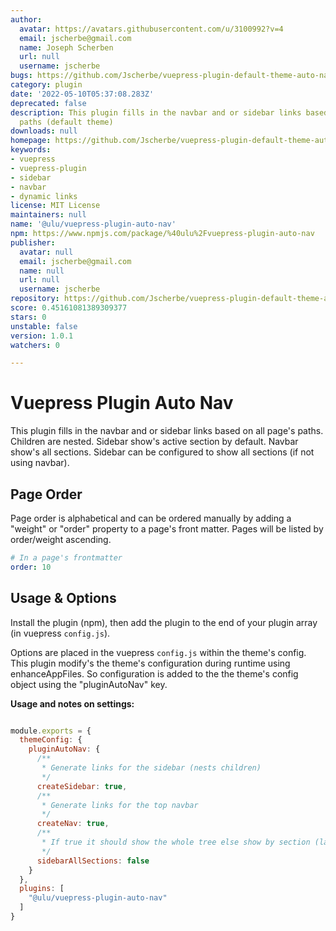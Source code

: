 ```yaml
---
author:
  avatar: https://avatars.githubusercontent.com/u/3100992?v=4
  email: jscherbe@gmail.com
  name: Joseph Scherben
  url: null
  username: jscherbe
bugs: https://github.com/Jscherbe/vuepress-plugin-default-theme-auto-nav/issues
category: plugin
date: '2022-05-10T05:37:08.283Z'
deprecated: false
description: This plugin fills in the navbar and or sidebar links based on all page's
  paths (default theme)
downloads: null
homepage: https://github.com/Jscherbe/vuepress-plugin-default-theme-auto-nav#readme
keywords:
- vuepress
- vuepress-plugin
- sidebar
- navbar
- dynamic links
license: MIT License
maintainers: null
name: '@ulu/vuepress-plugin-auto-nav'
npm: https://www.npmjs.com/package/%40ulu%2Fvuepress-plugin-auto-nav
publisher:
  avatar: null
  email: jscherbe@gmail.com
  name: null
  url: null
  username: jscherbe
repository: https://github.com/Jscherbe/vuepress-plugin-default-theme-auto-nav
score: 0.45161081389309377
stars: 0
unstable: false
version: 1.0.1
watchers: 0

---
```


# Vuepress Plugin Auto Nav

This plugin fills in the navbar and or sidebar links based on all page's paths. Children are nested. Sidebar show's active section by default. Navbar show's all sections. Sidebar can be configured to show all sections (if not using navbar).

## Page Order

Page order is alphabetical and can be ordered manually by adding a "weight" or "order" property to a page's front matter. Pages will be listed by order/weight ascending.

```yaml
# In a page's frontmatter
order: 10
```

## Usage & Options

Install the plugin (npm), then add the plugin to the end of your plugin array (in vuepress `config.js`).

Options are placed in the vuepress `config.js` within the theme's config. This plugin modify's the theme's configuration during runtime using enhanceAppFiles. So configuration is added to the the theme's config object using the "pluginAutoNav" key.

**Usage and notes on settings:**

``` js

module.exports = {
  themeConfig: {
    pluginAutoNav: {
      /**
       * Generate links for the sidebar (nests children)
       */
      createSidebar: true,
      /**
       * Generate links for the top navbar
       */
      createNav: true,
      /**
       * If true it should show the whole tree else show by section (landing page)
       */
      sidebarAllSections: false
    }
  },
  plugins: [
    "@ulu/vuepress-plugin-auto-nav"
  ]
}

```